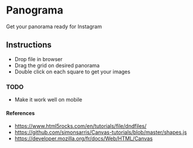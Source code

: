 # Panograma
Get your panorama ready for Instagram

## Instructions

- Drop file in browser
- Drag the grid on desired panorama
- Double click on each square to get your images

### TODO

- Make it work well on mobile

#### References

- https://www.html5rocks.com/en/tutorials/file/dndfiles/
- https://github.com/simonsarris/Canvas-tutorials/blob/master/shapes.js
- https://developer.mozilla.org/fr/docs/Web/HTML/Canvas
